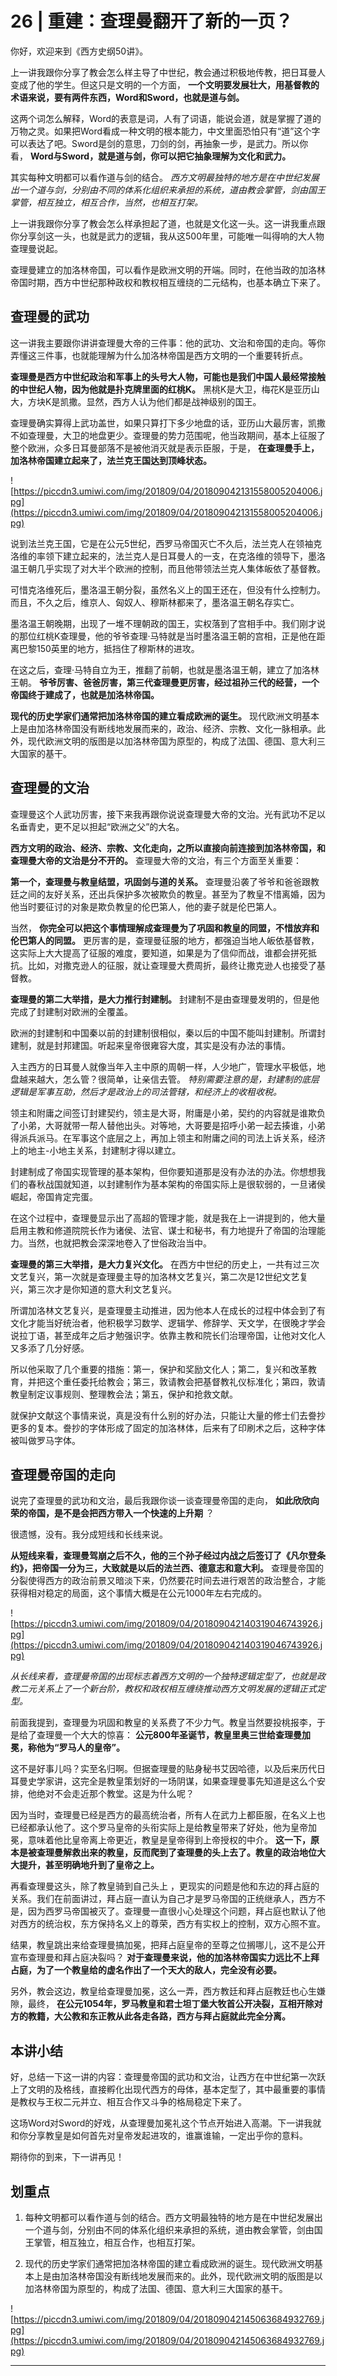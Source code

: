 # 26 | 重建：查理曼翻开了新的一页？

你好，欢迎来到《西方史纲50讲》。

上一讲我跟你分享了教会怎么样主导了中世纪，教会通过积极地传教，把日耳曼人变成了他的学生。但这只是文明的一个方面， **一个文明要发展壮大，用基督教的术语来说，要有两件东西，Word和Sword，也就是道与剑。**

这两个词怎么解释，Word的表意是词，人有了词语，能说会道，就是掌握了道的万物之灵。如果把Word看成一种文明的根本能力，中文里面恐怕只有“道”这个字可以表达了吧。Sword是剑的意思，刀剑的剑，再抽象一步，是武力。所以你看， **Word与Sword，就是道与剑，你可以把它抽象理解为文化和武力。**

其实每种文明都可以看作道与剑的结合。 *西方文明最独特的地方是在中世纪发展出一个道与剑，分别由不同的体系化组织来承担的系统，道由教会掌管，剑由国王掌管，相互独立，相互合作，当然，也相互打架。*

上一讲我跟你分享了教会怎么样承担起了道，也就是文化这一头。这一讲我重点跟你分享剑这一头，也就是武力的逻辑，我从这500年里，可能唯一叫得响的大人物查理曼说起。

查理曼建立的加洛林帝国，可以看作是欧洲文明的开端。同时，在他当政的加洛林帝国时期，西方中世纪那种政权和教权相互缠绕的二元结构，也基本确立下来了。

## 查理曼的武功

这一讲我主要跟你讲讲查理曼大帝的三件事：他的武功、文治和帝国的走向。等你弄懂这三件事，也就能理解为什么加洛林帝国是西方文明的一个重要转折点。

 **查理曼是西方中世纪政治和军事上的头号大人物，可能也是我们中国人最经常接触的中世纪人物，因为他就是扑克牌里面的红桃K。** 黑桃K是大卫，梅花K是亚历山大，方块K是凯撒。显然，西方人认为他们都是战神级别的国王。

查理曼确实算得上武功盖世，如果只算打下多少地盘的话，亚历山大最厉害，凯撒不如查理曼，大卫的地盘更少。查理曼的势力范围呢，他当政期间，基本上征服了整个欧洲，众多日耳曼部落不是被他消灭就是表示臣服，于是， **在查理曼手上，加洛林帝国建立起来了，法兰克王国达到顶峰状态。**

![https://piccdn3.umiwi.com/img/201809/04/201809042131558005204006.jpg](https://piccdn3.umiwi.com/img/201809/04/201809042131558005204006.jpg)

说到法兰克王国，它是在公元5世纪，西罗马帝国灭亡不久后，法兰克人在领袖克洛维的率领下建立起来的，法兰克人是日耳曼人的一支，在克洛维的领导下，墨洛温王朝几乎实现了对大半个欧洲的控制，而且他带领法兰克人集体皈依了基督教。

可惜克洛维死后，墨洛温王朝分裂，虽然名义上的国王还在，但没有什么控制力。而且，不久之后，维京人、匈奴人、穆斯林都来了，墨洛温王朝名存实亡。

墨洛温王朝晚期，出现了一堆不理朝政的国王，实权落到了宫相手中。我们刚才说的那位红桃K查理曼，他的爷爷查理·马特就是当时墨洛温王朝的宫相，正是他在距离巴黎150英里的地方，抵挡住了穆斯林的进攻。

在这之后，查理·马特自立为王，推翻了前朝，也就是墨洛温王朝，建立了加洛林王朝。 **爷爷厉害、爸爸厉害，第三代查理曼更厉害，经过祖孙三代的经营，一个帝国终于建成了，也就是加洛林帝国。**

 **现代的历史学家们通常把加洛林帝国的建立看成欧洲的诞生。** 现代欧洲文明基本上是由加洛林帝国没有断线地发展而来的，政治、经济、宗教、文化一脉相承。此外，现代欧洲文明的版图是以加洛林帝国为原型的，构成了法国、德国、意大利三大国家的基干。

## 查理曼的文治

查理曼这个人武功厉害，接下来我再跟你说说查理曼大帝的文治。光有武功不足以名垂青史，更不足以担起“欧洲之父”的大名。

 **西方文明的政治、经济、宗教、文化走向，之所以直接向前连接到加洛林帝国，和查理曼大帝的文治是分不开的。** 查理曼大帝的文治，有三个方面至关重要：

 **第一个，查理曼与教皇结盟，巩固剑与道的关系。** 查理曼沿袭了爷爷和爸爸跟教廷之间的友好关系，还出兵保护多次被欺负的教皇。甚至为了教皇不惜离婚，因为他当时要征讨的对象是欺负教皇的伦巴第人，他的妻子就是伦巴第人。

当然， **你完全可以把这个事情理解成查理曼为了巩固和教皇的同盟，不惜放弃和伦巴第人的同盟。** 更厉害的是，查理曼征服的地方，都强迫当地人皈依基督教，这实际上大大提高了征服的难度，要知道，如果是为了信仰而战，谁都会拼死抵抗。比如，对撒克逊人的征服，就让查理曼大费周折，最终让撒克逊人也接受了基督教。

 **查理曼的第二大举措，是大力推行封建制。** 封建制不是由查理曼发明的，但是他完成了封建制对欧洲的全覆盖。

欧洲的封建制和中国秦以前的封建制很相似，秦以后的中国不能叫封建制。所谓封建制，就是封邦建国。听起来皇帝很雍容大度，其实是没有办法的事情。

入主西方的日耳曼人就像当年入主中原的周朝一样，人少地广，管理水平极低，地盘越来越大，怎么管？很简单，让亲信去管。 *特别需要注意的是，封建制的底层逻辑是军事互助，然后才是政治上的司法管辖，和经济上的收租收税。*

领主和附庸之间签订封建契约，领主是大哥，附庸是小弟，契约的内容就是谁欺负了小弟，大哥就带一帮人替他出头。对等地，大哥要是招呼小弟一起去揍谁，小弟得派兵派马。在军事这个底层之上，再加上领主和附庸之间的司法上诉关系，经济上的地主-小地主关系，封建制才得以建立。

封建制成了帝国实现管理的基本架构，但你要知道那是没有办法的办法。你想想我们的春秋战国就知道，以封建制作为基本架构的帝国实际上是很软弱的，一旦诸侯崛起，帝国肯定完蛋。

在这个过程中，查理曼显示出了高超的管理才能，就是我在上一讲提到的，他大量启用主教和修道院院长作为诸侯、法官、谋士和秘书，有力地提升了帝国的治理能力。当然，也就把教会深深地卷入了世俗政治当中。

 **查理曼的第三大举措，是大力复兴文化。** 在西方中世纪的历史上，一共有过三次文艺复兴，第一次就是查理曼主导的加洛林文艺复兴，第二次是12世纪文艺复兴，第三次才是你知道的意大利文艺复兴。

所谓加洛林文艺复兴，是查理曼主动推进，因为他本人在成长的过程中体会到了有文化才能当好统治者，他积极学习数学、逻辑学、修辞学、天文学，在很晚才学会说拉丁语，甚至成年之后才勉强识字。依靠主教和院长们治理帝国，让他对文化人又多添了几分好感。

所以他采取了几个重要的措施：第一，保护和奖励文化人；第二，复兴和改革教育，并把这个重任委托给教会；第三，敦请教会把基督教礼仪标准化；第四，敦请教皇制定议事规则、整理教会法；第五，保护和抢救文献。

就保护文献这个事情来说，真是没有什么别的好办法，只能让大量的修士们去誊抄更多的复本。誊抄的字体形成了固定的加洛林体，后来有了印刷术之后，这种字体被叫做罗马字体。

## 查理曼帝国的走向

说完了查理曼的武功和文治，最后我跟你谈一谈查理曼帝国的走向， **如此欣欣向荣的帝国，是不是会把西方带入一个快速的上升期** ？

很遗憾，没有。我分成短线和长线来说。

 **从短线来看，查理曼驾崩之后不久，他的三个孙子经过内战之后签订了《凡尔登条约》，把帝国一分为三，大致就是以后的法兰西、德意志和意大利。** 查理曼帝国的分裂使得西方的政治前景又暗淡下来，仍然要花时间去进行艰苦的政治整合，才能获得相对稳定的局面，这个事情大概是在公元1000年左右完成的。

![https://piccdn3.umiwi.com/img/201809/04/201809042140319046743926.jpg](https://piccdn3.umiwi.com/img/201809/04/201809042140319046743926.jpg)

 *从长线来看，查理曼帝国的出现标志着西方文明的一个独特逻辑定型了，也就是政教二元关系上了一个新台阶，教权和政权相互缠绕推动西方文明发展的逻辑正式定型。*

前面我提到，查理曼为巩固和教皇的关系费了不少力气。教皇当然要投桃报李，于是给了查理曼一个大大的惊喜： **公元800年圣诞节，教皇里奥三世给查理曼加冕，称他为“罗马人的皇帝”。**

这不是好事儿吗？实至名归啊。但据查理曼的贴身秘书艾因哈德，以及后来历代日耳曼史学家讲，这完全是教皇策划好的一场阴谋，如果查理曼事先知道是这么个安排，他绝对不会走近那个教堂。这是为什么呢？

因为当时，查理曼已经是西方的最高统治者，所有人在武力上都臣服，在名义上也已经都承认他了。这个罗马皇帝的头衔实际上是给教皇带来了好处，他为皇帝加冕，意味着他比皇帝离上帝更近，教皇是皇帝得到上帝授权的中介。 **这一下，原本是被查理曼解救出来的教皇，反而爬到了查理曼的头上去了。教皇的政治地位大大提升，甚至明确地升到了皇帝之上。**

再看查理曼这头，除了教皇骑到自己头上 ，更现实的问题是他和东边的拜占庭的关系。我们在前面讲过，拜占庭一直认为自己才是罗马帝国的正统继承人，西方不是，因为西罗马帝国被灭了。查理曼一直很小心处理这个问题，拜占庭也默认了他对西方的统治权，东方保持名义上的尊荣，西方有实权上的控制，双方心照不宣。

结果，教皇跳出来给查理曼搞加冕，把拜占庭皇帝的至尊之位搁哪儿，这不是公开宣布查理曼和拜占庭决裂吗？ **对于查理曼来说，他的加洛林帝国实力远比不上拜占庭，为了一个教皇给的虚名作出了一个天大的敌人，完全没有必要。**

另外，教会这边，教皇给查理曼加冕，这么一弄，西方教廷和拜占庭教廷也心生嫌隙，最终， **在公元1054年，罗马教皇和君士坦丁堡大牧首公开决裂，互相开除对方的教籍，大公教和东正教从此各走各路，西方与拜占庭就此完全分离。**

## 本讲小结

好，总结一下这一讲的内容：查理曼帝国的武功和文治，让西方在中世纪第一次跃上了文明的及格线，直接孵化出现代西方的母体，基本定型了，其中最重要的事情是教权与王权二元并立、相互合作又斗争的格局稳定下来了。

这场Word对Sword的好戏，从查理曼加冕礼这个节点开始进入高潮。下一讲我就和你分享教皇是如何首先对皇帝发起进攻的，谁赢谁输，一定出乎你的意料。

期待你的到来，下一讲再见！

## 划重点

1. 每种文明都可以看作道与剑的结合。西方文明最独特的地方是在中世纪发展出一个道与剑，分别由不同的体系化组织来承担的系统，道由教会掌管，剑由国王掌管，相互独立，相互合作，也相互打架。

2. 现代的历史学家们通常把加洛林帝国的建立看成欧洲的诞生。现代欧洲文明基本上是由加洛林帝国没有断线地发展而来的。此外，现代欧洲文明的版图是以加洛林帝国为原型的，构成了法国、德国、意大利三大国家的基干。

![https://piccdn3.umiwi.com/img/201809/04/201809042145063684932769.jpg](https://piccdn3.umiwi.com/img/201809/04/201809042145063684932769.jpg)

---

